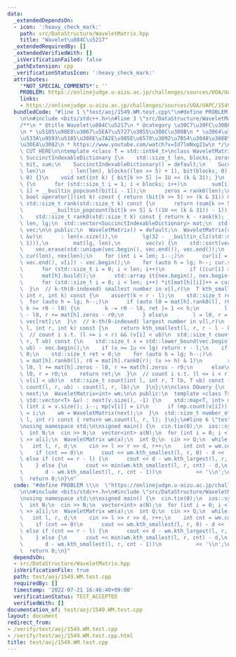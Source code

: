 ```yaml
---
data:
  _extendedDependsOn:
  - icon: ':heavy_check_mark:'
    path: src/DataStructure/WaveletMatrix.hpp
    title: "Wavelet\u884C\u5217"
  _extendedRequiredBy: []
  _extendedVerifiedWith: []
  _isVerificationFailed: false
  _pathExtension: cpp
  _verificationStatusIcon: ':heavy_check_mark:'
  attributes:
    '*NOT_SPECIAL_COMMENTS*': ''
    PROBLEM: https://onlinejudge.u-aizu.ac.jp/challenges/sources/UOA/UAPC/1549
    links:
    - https://onlinejudge.u-aizu.ac.jp/challenges/sources/UOA/UAPC/1549
  bundledCode: "#line 1 \"test/aoj/1549.WM.test.cpp\"\n#define PROBLEM \\\n  \"https://onlinejudge.u-aizu.ac.jp/challenges/sources/UOA/UAPC/1549\"\
    \n\n#include <bits/stdc++.h>\n#line 3 \"src/DataStructure/WaveletMatrix.hpp\"\n\
    /**\n * @title Wavelet\u884C\u5217\n * @category \u30C7\u30FC\u30BF\u69CB\u9020\
    \n * \u5185\u90E8\u3067\u5EA7\u5727\u3055\u308C\u308B\n * \u3064\u3044\u3067\u306B\
    \u533A\u9593\u5185\u306E\u7A2E\u985E\u6570\u3092\u7B54\u3048\u308B\u30AF\u30A8\
    \u30EA\u3082\n * https://www.youtube.com/watch?v=Id7lmNxg21w\n */\n\n// BEGIN\
    \ CUT HERE\n\ntemplate <class T = std::int64_t>\nclass WaveletMatrix {\n  struct\
    \ SuccinctIndexableDictionary {\n    std::size_t len, blocks, zeros;\n    std::vector<unsigned>\
    \ bit, sum;\n    SuccinctIndexableDictionary() = default;\n    SuccinctIndexableDictionary(std::size_t\
    \ len)\n        : len(len), blocks((len >> 5) + 1), bit(blocks, 0), sum(blocks,\
    \ 0) {}\n    void set(int k) { bit[k >> 5] |= 1U << (k & 31); }\n    void build()\
    \ {\n      for (std::size_t i = 1; i < blocks; i++)\n        sum[i] = sum[i -\
    \ 1] + __builtin_popcount(bit[i - 1]);\n      zeros = rank0(len);\n    }\n   \
    \ bool operator[](int k) const { return (bit[k >> 5] >> (k & 31)) & 1; }\n   \
    \ std::size_t rank(std::size_t k) const {\n      return (sum[k >> 5] +\n     \
    \         __builtin_popcount(bit[k >> 5] & ((1U << (k & 31)) - 1)));\n    }\n\
    \    std::size_t rank0(std::size_t k) const { return k - rank(k); }\n  };\n  std::size_t\
    \ len, lg;\n  std::vector<SuccinctIndexableDictionary> mat;\n  std::vector<T>\
    \ vec;\n\n public:\n  WaveletMatrix() = default;\n  WaveletMatrix(const std::vector<T>\
    \ &v)\n      : len(v.size()),\n        lg(32 - __builtin_clz(std::max<int>(len,\
    \ 1))),\n        mat(lg, len),\n        vec(v) {\n    std::sort(vec.begin(), vec.end());\n\
    \    vec.erase(std::unique(vec.begin(), vec.end()), vec.end());\n    std::vector<unsigned>\
    \ cur(len), nex(len);\n    for (int i = len; i--;)\n      cur[i] = std::lower_bound(vec.begin(),\
    \ vec.end(), v[i]) - vec.begin();\n    for (auto h = lg; h--; cur.swap(nex)) {\n\
    \      for (std::size_t i = 0; i < len; i++)\n        if ((cur[i] >> h) & 1) mat[h].set(i);\n\
    \      mat[h].build();\n      std::array it{nex.begin(), nex.begin() + mat[h].zeros};\n\
    \      for (std::size_t i = 0; i < len; i++) *it[mat[h][i]]++ = cur[i];\n    }\n\
    \  }\n  // k-th(0-indexed) smallest number in v[l,r)\n  T kth_smallest(int l,\
    \ int r, int k) const {\n    assert(k < r - l);\n    std::size_t ret = 0;\n  \
    \  for (auto h = lg; h--;)\n      if (auto l0 = mat[h].rank0(l), r0 = mat[h].rank0(r);\
    \ k >= r0 - l0) {\n        k -= r0 - l0, ret |= 1 << h;\n        l += mat[h].zeros\
    \ - l0, r += mat[h].zeros - r0;\n      } else\n        l = l0, r = r0;\n    return\
    \ vec[ret];\n  }\n  // k-th(0-indexed) largest number in v[l,r)\n  T kth_largest(int\
    \ l, int r, int k) const {\n    return kth_smallest(l, r, r - l - k - 1);\n  }\n\
    \  // count i s.t. (l <= i < r) && (v[i] < ub)\n  std::size_t count(int l, int\
    \ r, T ub) const {\n    std::size_t x = std::lower_bound(vec.begin(), vec.end(),\
    \ ub) - vec.begin();\n    if (x >= 1u << lg) return r - l;\n    if (x == 0) return\
    \ 0;\n    std::size_t ret = 0;\n    for (auto h = lg; h--;)\n      if (auto l0\
    \ = mat[h].rank0(l), r0 = mat[h].rank0(r); (x >> h) & 1)\n        ret += r0 -\
    \ l0, l += mat[h].zeros - l0, r += mat[h].zeros - r0;\n      else\n        l =\
    \ l0, r = r0;\n    return ret;\n  }\n  // count i s.t. (l <= i < r) && (lb <=\
    \ v[i] < ub)\n  std::size_t count(int l, int r, T lb, T ub) const {\n    return\
    \ count(l, r, ub) - count(l, r, lb);\n  }\n};\n\nclass DQuery {\n  std::vector<int>\
    \ next;\n  WaveletMatrix<int> wm;\n\n public:\n  template <class T>\n  DQuery(const\
    \ std::vector<T> &v) : next(v.size(), -1) {\n    std::map<T, int> mp;\n    for\
    \ (int i = v.size(); i--; mp[v[i]] = i)\n      if (mp.count(v[i])) next[mp[v[i]]]\
    \ = i;\n    wm = WaveletMatrix(next);\n  }\n  std::size_t number_of_types(int\
    \ l, int r) const { return wm.count(l, r, l); }\n};\n#line 6 \"test/aoj/1549.WM.test.cpp\"\
    \nusing namespace std;\n\nsigned main() {\n  cin.tie(0);\n  ios::sync_with_stdio(0);\n\
    \  int N;\n  cin >> N;\n  vector<int> a(N);\n  for (int i = 0; i < N; i++) cin\
    \ >> a[i];\n  WaveletMatrix wm(a);\n  int Q;\n  cin >> Q;\n  while (Q--) {\n \
    \   int l, r, d;\n    cin >> l >> r >> d, r++;\n    int cnt = wm.count(l, r, d);\n\
    \    if (cnt == 0)\n      cout << wm.kth_smallest(l, r, 0) - d << '\\n';\n   \
    \ else if (cnt == r - l) {\n      cout << d - wm.kth_largest(l, r, 0) << '\\n';\n\
    \    } else {\n      cout << min(wm.kth_smallest(l, r, cnt) - d,\n           \
    \       d - wm.kth_smallest(l, r, cnt - 1))\n           << '\\n';\n    }\n  }\n\
    \  return 0;\n}\n"
  code: "#define PROBLEM \\\n  \"https://onlinejudge.u-aizu.ac.jp/challenges/sources/UOA/UAPC/1549\"\
    \n\n#include <bits/stdc++.h>\n#include \"src/DataStructure/WaveletMatrix.hpp\"\
    \nusing namespace std;\n\nsigned main() {\n  cin.tie(0);\n  ios::sync_with_stdio(0);\n\
    \  int N;\n  cin >> N;\n  vector<int> a(N);\n  for (int i = 0; i < N; i++) cin\
    \ >> a[i];\n  WaveletMatrix wm(a);\n  int Q;\n  cin >> Q;\n  while (Q--) {\n \
    \   int l, r, d;\n    cin >> l >> r >> d, r++;\n    int cnt = wm.count(l, r, d);\n\
    \    if (cnt == 0)\n      cout << wm.kth_smallest(l, r, 0) - d << '\\n';\n   \
    \ else if (cnt == r - l) {\n      cout << d - wm.kth_largest(l, r, 0) << '\\n';\n\
    \    } else {\n      cout << min(wm.kth_smallest(l, r, cnt) - d,\n           \
    \       d - wm.kth_smallest(l, r, cnt - 1))\n           << '\\n';\n    }\n  }\n\
    \  return 0;\n}"
  dependsOn:
  - src/DataStructure/WaveletMatrix.hpp
  isVerificationFile: true
  path: test/aoj/1549.WM.test.cpp
  requiredBy: []
  timestamp: '2022-07-21 16:46:40+09:00'
  verificationStatus: TEST_ACCEPTED
  verifiedWith: []
documentation_of: test/aoj/1549.WM.test.cpp
layout: document
redirect_from:
- /verify/test/aoj/1549.WM.test.cpp
- /verify/test/aoj/1549.WM.test.cpp.html
title: test/aoj/1549.WM.test.cpp
---
```

